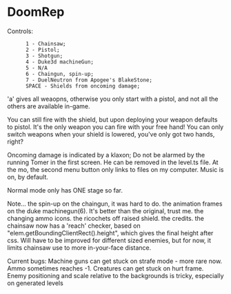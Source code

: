 # DoomRep
Controls: 

          1 - Chainsaw;
          2 - Pistol;
          3 - Shotgun;
          4 - Duke3d machineGun;
          5 - N/A
          6 - Chaingun, spin-up;
          7 - DuelNeutron from Apogee's BlakeStone;
          SPACE - Shields from oncoming damage;

'a' gives all weaopns, otherwise you only start with a pistol, and not all the others are available in-game.

You can still fire with the shield, but upon deploying your weapon defaults to pistol. It's the only weapon you can fire with your free hand!
You can only switch weapons when your shield is lowered, you've only got two hands, right?

Oncoming damage is indicated by a klaxon;
Do not be alarmed by the running Tomer in the first screen. He can be removed in the level.ts file.
At the mo, the second menu button only links to files on my computer.
Music is on, by default.

Normal mode only has ONE stage so far.

Note...
the spin-up on the chaingun, it was hard to do.
the animation frames on the duke machinegun(6). It's better than the original, trust me.
the changing ammo icons.
the ricochets off raised shield.
the credits.
the chainsaw now has a 'reach' checker, based on "elem.getBoundingClientRect().height", which gives the final height after css.
Will have to be improved for different sized enemies, but for now, it limits chainsaw use to more in-your-face distance.

Current bugs:
Machine guns can get stuck on strafe mode - more rare now.
Ammo sometimes reaches -1.
Creatures can get stuck on hurt frame.
Enemy positioning and scale relative to the backgrounds is tricky, especially on generated levels

              
